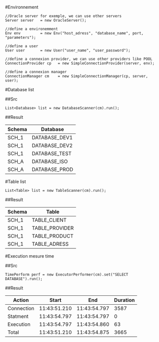 #Environnement

	//Oracle server for exemple, we can use other servers
    Server server 	= new OracleServer(); 
    
    //define a environemment
	Env env 		= new Env("host_adress", "database_name", port, "parameters"); 
	
	//define a user
	User user 		= new User("user_name", "user_password");
	
	//define a connexion provider, we can use other providers like POOL
	ConnectionProvider cp	= new SimpleConnectionProvider(server, env);
	
	//define a connexion manager
	ConnectionManager cm 	= new SimpleConnectionManager(cp, server, user);

#Database list

##Src

	List<Database> list = new DatabaseScanner(cm).run();

##Result

Schema | Database
-------|---------
SCH_1 | DATABASE_DEV1
SCH_1 | DATABASE_DEV2
SCH_1 | DATABASE_TEST
SCH_A | DATABASE_ISO
SCH_A | DATABASE_PROD

#Table list

	List<Table> list = new TableScanner(cm).run();

##Result

Schema | Table
-------|---------
SCH_1 | TABLE_CLIENT
SCH_1 | TABLE_PROVIDER
SCH_1 | TABLE_PRODUCT
SCH_1 | TABLE_ADRESS


	
#Execution mesure time

##Src
	
	TimePerform perf = new ExecutorPerformer(cm).set("SELECT DATABASE").run();
	
##Result	

Action | Start | End | Duration
-------|-------|-----|-----------------------------
Connection  |11:43:51.210  |11:43:54.797  | 3587 
Statment    |11:43:54.797  |11:43:54.797  |    0 
Execution   |11:43:54.797  |11:43:54.860  |   63 
Total       |11:43:51.210  |11:43:54.875  | 3665   


